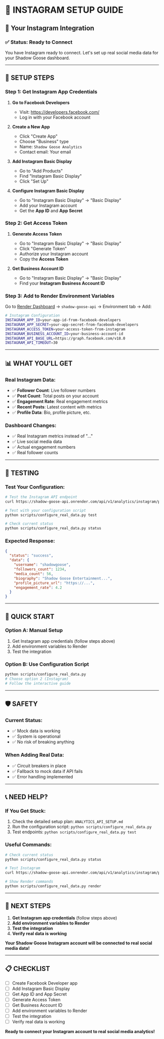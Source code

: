 # 📸 INSTAGRAM SETUP GUIDE

## **🎯 Your Instagram Integration**

### **✅ Status: Ready to Connect**

You have Instagram ready to connect. Let's set up real social media data for your Shadow Goose dashboard.

---

## **🔧 SETUP STEPS**

### **Step 1: Get Instagram App Credentials**

1. **Go to Facebook Developers**
   - Visit: https://developers.facebook.com/
   - Log in with your Facebook account

2. **Create a New App**
   - Click "Create App"
   - Choose "Business" type
   - Name: `Shadow Goose Analytics`
   - Contact email: Your email

3. **Add Instagram Basic Display**
   - Go to "Add Products"
   - Find "Instagram Basic Display"
   - Click "Set Up"

4. **Configure Instagram Basic Display**
   - Go to "Instagram Basic Display" → "Basic Display"
   - Add your Instagram account
   - Get the **App ID** and **App Secret**

### **Step 2: Get Access Token**

1. **Generate Access Token**
   - Go to "Instagram Basic Display" → "Basic Display"
   - Click "Generate Token"
   - Authorize your Instagram account
   - Copy the **Access Token**

2. **Get Business Account ID**
   - Go to "Instagram Basic Display" → "Basic Display"
   - Find your **Instagram Business Account ID**

### **Step 3: Add to Render Environment Variables**

Go to [Render Dashboard](https://dashboard.render.com/) → `shadow-goose-api` → Environment tab → Add:

```bash
# Instagram Configuration
INSTAGRAM_APP_ID=your-app-id-from-facebook-developers
INSTAGRAM_APP_SECRET=your-app-secret-from-facebook-developers
INSTAGRAM_ACCESS_TOKEN=your-access-token-from-instagram
INSTAGRAM_BUSINESS_ACCOUNT_ID=your-business-account-id
INSTAGRAM_API_BASE_URL=https://graph.facebook.com/v18.0
INSTAGRAM_API_TIMEOUT=30
```

---

## **📊 WHAT YOU'LL GET**

### **Real Instagram Data:**
- ✅ **Follower Count**: Live follower numbers
- ✅ **Post Count**: Total posts on your account
- ✅ **Engagement Rate**: Real engagement metrics
- ✅ **Recent Posts**: Latest content with metrics
- ✅ **Profile Data**: Bio, profile picture, etc.

### **Dashboard Changes:**
- ✅ Real Instagram metrics instead of "..."
- ✅ Live social media data
- ✅ Actual engagement numbers
- ✅ Real follower counts

---

## **🧪 TESTING**

### **Test Your Configuration:**

```bash
# Test the Instagram API endpoint
curl https://shadow-goose-api.onrender.com/api/v1/analytics/instagram/profile

# Test with your configuration script
python scripts/configure_real_data.py test

# Check current status
python scripts/configure_real_data.py status
```

### **Expected Response:**
```json
{
  "status": "success",
  "data": {
    "username": "shadowgoose",
    "followers_count": 1234,
    "media_count": 56,
    "biography": "Shadow Goose Entertainment...",
    "profile_picture_url": "https://...",
    "engagement_rate": 4.2
  }
}
```

---

## **🚀 QUICK START**

### **Option A: Manual Setup**
1. Get Instagram app credentials (follow steps above)
2. Add environment variables to Render
3. Test the integration

### **Option B: Use Configuration Script**
```bash
python scripts/configure_real_data.py
# Choose option 2 (Instagram)
# Follow the interactive guide
```

---

## **🛡️ SAFETY**

### **Current Status:**
- ✅ Mock data is working
- ✅ System is operational
- ✅ No risk of breaking anything

### **When Adding Real Data:**
- ✅ Circuit breakers in place
- ✅ Fallback to mock data if API fails
- ✅ Error handling implemented

---

## **📞 NEED HELP?**

### **If You Get Stuck:**
1. Check the detailed setup plan: `ANALYTICS_API_SETUP.md`
2. Run the configuration script: `python scripts/configure_real_data.py`
3. Test endpoints: `python scripts/configure_real_data.py test`

### **Useful Commands:**
```bash
# Check current status
python scripts/configure_real_data.py status

# Test Instagram
curl https://shadow-goose-api.onrender.com/api/v1/analytics/instagram/profile

# Show Render commands
python scripts/configure_real_data.py render
```

---

## **🎯 NEXT STEPS**

1. **Get Instagram app credentials** (follow steps above)
2. **Add environment variables to Render**
3. **Test the integration**
4. **Verify real data is working**

**Your Shadow Goose Instagram account will be connected to real social media data!**

---

## **📋 CHECKLIST**

- [ ] Create Facebook Developer app
- [ ] Add Instagram Basic Display
- [ ] Get App ID and App Secret
- [ ] Generate Access Token
- [ ] Get Business Account ID
- [ ] Add environment variables to Render
- [ ] Test the integration
- [ ] Verify real data is working

**Ready to connect your Instagram account to real social media analytics!** 